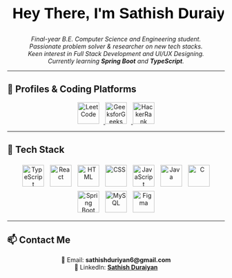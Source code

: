 <h1 align="center">
  <svg width="500" height="60" xmlns="http://www.w3.org/2000/svg">
    <text x="10" y="40" font-family="Arial" font-size="35" fill="black">Hey There, I'm Sathish Duraiyan</text>
  </svg>
</h1>

<p align="center">
  <i>Final-year B.E. Computer Science and Engineering student.<br>
  Passionate problem solver & researcher on new tech stacks.<br>
  Keen interest in Full Stack Development and UI/UX Designing.<br>
  Currently learning <b>Spring Boot</b> and <b>TypeScript</b>.</i>
</p>

---

## 🌟 **Profiles & Coding Platforms**
<p align="center">
  <a href="https://leetcode.com/u/Sathish_Duraiyan/">
    <img src="https://upload.wikimedia.org/wikipedia/commons/1/19/LeetCode_logo_black.png" alt="LeetCode" width="50" height="50" style="margin-right:10px;">
  </a>
  <a href="#">
    <img src="https://upload.wikimedia.org/wikipedia/commons/4/43/GeeksforGeeks.svg" alt="GeeksforGeeks" width="50" height="50" style="margin-right:10px;">
  </a>
  <a href="#">
    <img src="https://upload.wikimedia.org/wikipedia/commons/6/65/HackerRank_logo.png" alt="HackerRank" width="50" height="50">
  </a>
</p>

---

## 🚀 **Tech Stack**
<p align="center">
  <img src="https://cdn.jsdelivr.net/gh/devicons/devicon/icons/typescript/typescript-original.svg" alt="TypeScript" width="50" height="50" style="margin:5px;">
  <img src="https://cdn.jsdelivr.net/gh/devicons/devicon/icons/react/react-original.svg" alt="React" width="50" height="50" style="margin:5px;">
  <img src="https://cdn.jsdelivr.net/gh/devicons/devicon/icons/html5/html5-original.svg" alt="HTML" width="50" height="50" style="margin:5px;">
  <img src="https://cdn.jsdelivr.net/gh/devicons/devicon/icons/css3/css3-original.svg" alt="CSS" width="50" height="50" style="margin:5px;">
  <img src="https://cdn.jsdelivr.net/gh/devicons/devicon/icons/javascript/javascript-original.svg" alt="JavaScript" width="50" height="50" style="margin:5px;">
  <img src="https://cdn.jsdelivr.net/gh/devicons/devicon/icons/java/java-original.svg" alt="Java" width="50" height="50" style="margin:5px;">
  <img src="https://cdn.jsdelivr.net/gh/devicons/devicon/icons/c/c-original.svg" alt="C" width="50" height="50" style="margin:5px;">
  <img src="https://cdn.jsdelivr.net/gh/devicons/devicon/icons/spring/spring-original.svg" alt="Spring Boot" width="50" height="50" style="margin:5px;">
  <img src="https://cdn.jsdelivr.net/gh/devicons/devicon/icons/mysql/mysql-original.svg" alt="MySQL" width="50" height="50" style="margin:5px;">
  <img src="https://cdn.jsdelivr.net/gh/devicons/devicon/icons/figma/figma-original.svg" alt="Figma" width="50" height="50" style="margin:5px;">
</p>

---

## 📫 **Contact Me**
<p align="center">
  📧 Email: <b>sathishduriyan6@gmail.com</b><br>
  🔗 LinkedIn: <a href="https://www.linkedin.com/in/sathish-duraiyan-043a1624b/" target="_blank"><b>Sathish Duraiyan</b></a>
</p>
